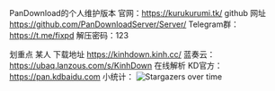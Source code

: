 PanDownload的个人维护版本
官网：<https://kurukurumi.tk/>
github 网址 https://github.com/PanDownloadServer/Server/
Telegram群：<https://t.me/fixpd>
解压密码：123


划重点
某人 下载地址 https://kinhdown.kinh.cc/
蓝奏云：https://ubaq.lanzous.com/s/KinhDown
在线解析
KD官方：https://pan.kdbaidu.com
小统计：
![Stargazers over time](https://starchart.cc/PanDownloadServer/Server.svg)
